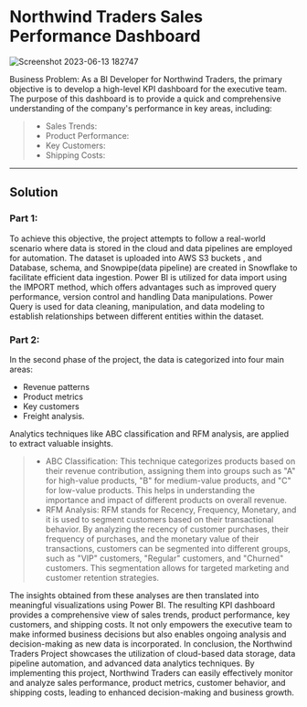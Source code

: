 

# Northwind Traders Sales Performance Dashboard


![Screenshot 2023-06-13 182747](https://github.com/Harsh-2412/Northwind_Traders/assets/110857650/9b39a5c8-2470-49b6-844e-87e5a49090ec)

Business Problem:
As a BI Developer for Northwind Traders, the primary objective is to develop a high-level KPI dashboard for the executive team. The purpose of this dashboard is to provide a quick and comprehensive understanding of the company's performance in key areas, including:
>  * Sales Trends: 
>  * Product Performance:
>  * Key Customers:
>  * Shipping Costs: 
  ----
## **Solution**


### **Part 1:**

To achieve this objective, the project attempts to follow a real-world scenario where data is stored in the cloud and data pipelines are employed for automation. The dataset is uploaded into AWS S3 buckets , and Database, schema, and Snowpipe(data pipeline) are created in Snowflake to facilitate efficient data ingestion.
Power BI is utilized for data import using the IMPORT method, which offers advantages such as improved query performance, version control and handling Data manipulations. Power Query is used for data cleaning, manipulation, and data modeling to establish relationships between different entities within the dataset.

### **Part 2:**

In the second phase of the project, the data is categorized into four main areas: 
* Revenue patterns
* Product metrics
* Key customers
* Freight analysis.

Analytics techniques like ABC classification and RFM analysis, are applied to extract valuable insights.

> * ABC Classification: This technique categorizes products based on their revenue contribution, assigning them into groups such as "A" for high-value products, "B" for medium-value products, and "C" for low-value products. This helps in understanding the importance and impact of different products on overall revenue.
 > * RFM Analysis: RFM stands for Recency, Frequency, Monetary, and it is used to segment customers based on their transactional behavior. By analyzing the recency of customer purchases, their frequency of purchases, and the monetary value of their transactions, customers can be segmented into different groups, such as "VIP" customers, "Regular" customers, and "Churned" customers. This segmentation allows for targeted marketing and customer retention strategies.


The insights obtained from these analyses are then translated into meaningful visualizations using Power BI. The resulting KPI dashboard provides a comprehensive view of sales trends, product performance, key customers, and shipping costs. It not only empowers the executive team to make informed business decisions but also enables ongoing analysis and decision-making as new data is incorporated.
In conclusion, the Northwind Traders Project showcases the utilization of cloud-based data storage, data pipeline automation, and advanced data analytics techniques. By implementing this project, Northwind Traders can easily effectively monitor and analyze sales performance, product metrics, customer behavior, and shipping costs, leading to enhanced decision-making and business growth.
